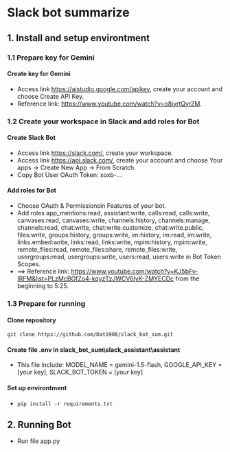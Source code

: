 # Slack bot summarize
## 1. Install and setup environtment 
### 1.1 Prepare key for Gemini
#### Create key for Gemini
- Access link https://aistudio.google.com/apikey, create your account and choose Create API Key.
- Reference link: https://www.youtube.com/watch?v=o8iyrtQyrZM.
### 1.2 Create your workspace in Slack and add roles for Bot
#### Create Slack Bot 
- Access link https://slack.com/, create your workspace.
- Access link https://api.slack.com/, create your account and choose Your apps -> Create New App -> From Scratch.
- Copy Bot User OAuth Token: xoxb-...
#### Add roles for Bot
- Choose OAuth & Permissionsin Features of your bot.
- Add roles app_mentions:read, assistant:write, calls:read, calls:write, canvases:read, canvases:write, channels:history, channels:manage, channels:read, chat:write, chat:write.customize, chat:write.public, files:write, groups:history, groups:write, im:history, im:read, im:write, links.embed:write, links:read, links:write, mpim:history, mpim:write, remote_files:read, remote_files:share, remote_files:write, usergroups:read, usergroups:write, users:read, users:write in Bot Token Scopes.
- ==> Reference link: https://www.youtube.com/watch?v=KJ5bFv-IRFM&list=PLzMcBGfZo4-kqyzTzJWCV6lyK-ZMYECDc from the beginning to 5:25.  
### 1.3 Prepare for running 
#### Clone repository
```git clone https://github.com/Dat1908/slack_bot_sum.git```
#### Create file .env in slack_bot_sum\slack_assistant\assistant
- This file include: MODEL_NAME = gemini-1.5-flash, GOOGLE_API_KEY = [your key], SLACK_BOT_TOKEN = [your key]
#### Set up environtment
- ```pip install -r requirements.txt```
## 2. Running Bot
- Run file app.py
